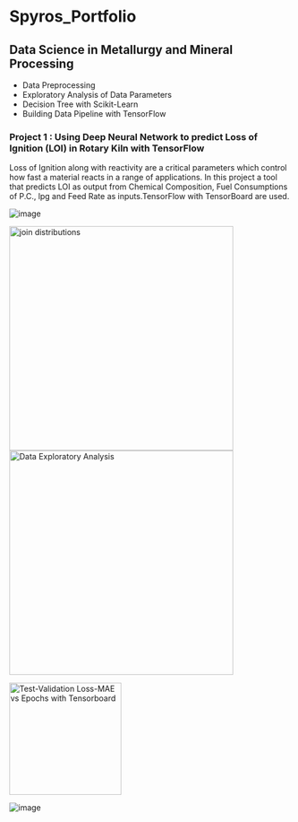 
# Spyros_Portfolio

## Data Science in Metallurgy and Mineral Processing
* Data Preprocessing
* Exploratory Analysis of Data Parameters
* Decision Tree with Scikit-Learn
* Building Data Pipeline with TensorFlow

### Project 1 : Using Deep Neural Network to predict Loss of Ignition (LOI) in Rotary Kiln with TensorFlow 
  Loss of Ignition along with reactivity are a critical parameters which control how fast a material reacts in a range of applications.
  In this project   a tool that predicts LOI as output  from Chemical Composition, Fuel Consumptions of P.C., lpg and Feed Rate as inputs.TensorFlow with TensorBoard are used.  
 
 
 ![image](https://user-images.githubusercontent.com/56194024/111066076-d6142400-84c5-11eb-8a63-cd99092393b3.png)


<p float="left">
  <img src='https://github.com/spyrgalaz/DNN_RK/blob/main/metallurgy/joint_distributions.png' width=400 title='join distributions' />
  <img src='https://github.com/spyrgalaz/DNN_RK/blob/main/metallurgy/plot8.png' width=400 title='Data Exploratory Analysis' />
</p>


<img src='https://github.com/spyrgalaz/DNN_RK/blob/main/metallurgy/DNN_RK_LOSS.PNG' width=200 title='Test-Validation Loss-MAE vs Epochs with Tensorboard' /> 

![image](https://user-images.githubusercontent.com/56194024/111068596-1c6f8000-84d2-11eb-9b9c-fe66378b4db9.png)
